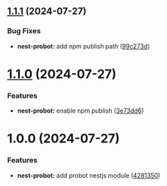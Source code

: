 ## [1.1.1](https://github.com/hive-o/packages/compare/nest-probot-v1.1.0...nest-probot-v1.1.1) (2024-07-27)


### Bug Fixes

* **nest-probot:** add npm publish path ([99c273d](https://github.com/hive-o/packages/commit/99c273dd27e6b7f75ca0a82df596ac746e83b7a2))

# [1.1.0](https://github.com/hive-o/packages/compare/nest-probot-v1.0.0...nest-probot-v1.1.0) (2024-07-27)


### Features

* **nest-probot:** enable npm publish ([3e73dd6](https://github.com/hive-o/packages/commit/3e73dd6fe55e67cfebe874f054699be1a03f90ba))

# 1.0.0 (2024-07-27)


### Features

* **nest-probot:** add probot nestjs module ([4281350](https://github.com/hive-o/packages/commit/428135004ea8b2ca9eeafdfd48f8e62da6b29e95))
